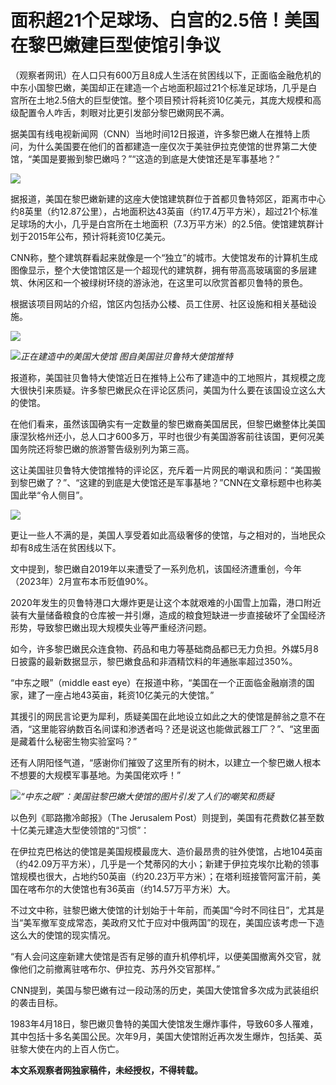 # 面积超21个足球场、白宫的2.5倍！美国在黎巴嫩建巨型使馆引争议

（观察者网讯）在人口只有600万且8成人生活在贫困线以下，正面临金融危机的中东小国黎巴嫩，美国却正在建造一个占地面积超过21个标准足球场，几乎是白宫所在土地2.5倍大的巨型使馆。整个项目预计将耗资10亿美元，其庞大规模和高级配置令人咋舌，刺眼对比更引发部分黎巴嫩网民不满。

据美国有线电视新闻网（CNN）当地时间12日报道，许多黎巴嫩人在推特上质问，为什么美国要在他们的首都建造一座仅次于美驻伊拉克使馆的世界第二大使馆，“美国是要搬到黎巴嫩吗？”“这造的到底是大使馆还是军事基地？”

![](https://inews.gtimg.com/newsapp_bt/0/15794168157/1000)

据报道，美国在黎巴嫩新建的这座大使馆建筑群位于首都贝鲁特郊区，距离市中心约8英里（约12.87公里），占地面积达43英亩（约17.4万平方米），超过21个标准足球场的大小，几乎是白宫所在土地面积（7.3万平方米）的2.5倍。使馆建筑群计划于2015年公布，预计将耗资10亿美元。

CNN称，整个建筑群看起来就像是一个“独立”的城市。大使馆发布的计算机生成图像显示，整个大使馆馆区是一个超现代的建筑群，拥有带高高玻璃窗的多层建筑、休闲区和一个被绿树环绕的游泳池，在这里可以欣赏首都贝鲁特的景色。

根据该项目网站的介绍，馆区内包括办公楼、员工住房、社区设施和相关基础设施。

![](https://inews.gtimg.com/newsapp_bt/0/15794168158/1000)

![](https://inews.gtimg.com/newsapp_bt/0/15794168159/1000)_正在建造中的美国大使馆
图自美国驻贝鲁特大使馆推特_

报道称，美国驻贝鲁特大使馆近日在推特上公布了建造中的工地照片，其规模之庞大很快引来质疑。许多黎巴嫩民众在评论区质问，美国为什么要在该国设立这么大的使馆。

在他们看来，虽然该国确实有一定数量的黎巴嫩裔美国居民，但黎巴嫩整体比美国康涅狄格州还小，总人口才600多万，平时也很少有美国游客前往该国，更何况美国务院还将黎巴嫩的旅游警告级别列为第三高。

这让美国驻贝鲁特大使馆推特的评论区，充斥着一片网民的嘲讽和质问：“美国搬到黎巴嫩了？”、“这建的到底是大使馆还是军事基地？”CNN在文章标题中也称美国此举“令人侧目”。

![](https://inews.gtimg.com/newsapp_bt/0/15794168160/1000)

更让一些人不满的是，美国人享受着如此高级奢侈的使馆，与之相对的，当地民众却有8成生活在贫困线以下。

文中提到，黎巴嫩自2019年以来遭受了一系列危机，该国经济遭重创，今年（2023年）2月宣布本币贬值90%。

2020年发生的贝鲁特港口大爆炸更是让这个本就艰难的小国雪上加霜，港口附近装有大量储备粮食的仓库被一并引爆，造成的粮食短缺进一步直接破坏了全国经济形势，导致黎巴嫩出现大规模失业等严重经济问题。

如今，许多黎巴嫩民众连食物、药品和电力等基础商品都已无力负担。外媒5月8日披露的最新数据显示，黎巴嫩食品和非酒精饮料的年通胀率超过350%。

“中东之眼”（middle east eye）在报道中称，“美国在一个正面临金融崩溃的国家，建了一座占地43英亩，耗资10亿美元的大使馆。”

其援引的网民言论更为犀利，质疑美国在此地设立如此之大的使馆是醉翁之意不在酒，“这里能容纳数百名间谍和渗透者吗？还是说这也能做武器工厂？”、“这里面是藏着什么秘密生物实验室吗？”

还有人阴阳怪气道，“感谢你们摧毁了这里所有的树木，以建立一个黎巴嫩人根本不想要的大规模军事基地。为美国佬欢呼！”

![](https://inews.gtimg.com/newsapp_bt/0/15794168163/1000)_“中东之眼”：美国驻黎巴嫩大使馆的图片引发了人们的嘲笑和质疑_

以色列《耶路撒冷邮报》（The Jerusalem Post）则提到，美国有花费数亿甚至数十亿美元建造大型使领馆的“习惯”：

在伊拉克巴格达的使馆是美国规模最庞大、造价最昂贵的驻外使馆，占地104英亩（约42.09万平方米），几乎是一个梵蒂冈的大小；新建于伊拉克埃尔比勒的领事馆规模也很大，占地约50英亩（约20.23万平方米）；在塔利班接管阿富汗前，美国在喀布尔的大使馆也有36英亩（约14.57万平方米）大。

不过文中称，驻黎巴嫩大使馆的计划始于十年前，而美国“今时不同往日”，尤其是当“美军撤军变成常态，美政府又忙于应对中俄两国”的现在，美国应该考虑一下造这么大的使馆的现实情况。

“有人会问这座新建大使馆是否有足够的直升机停机坪，以便美国撤离外交官，就像他们之前撤离驻喀布尔、伊拉克、苏丹外交官那样。”

CNN提到，美国与黎巴嫩有过一段动荡的历史，美国大使馆曾多次成为武装组织的袭击目标。

1983年4月18日，黎巴嫩贝鲁特的美国大使馆发生爆炸事件，导致60多人罹难，其中包括十多名美国公民。次年9月，美国大使馆附近再次发生爆炸，包括美、英驻黎大使在内的上百人伤亡。

**本文系观察者网独家稿件，未经授权，不得转载。**

